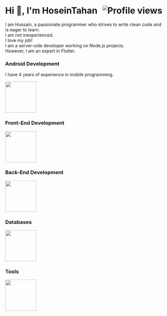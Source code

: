 <h1 align="left">
  Hi 👋, I'm HoseinTahan 
  <img  src="https://komarev.com/ghpvc/?username=ho3eintahan&label=Profile%20views&color=0e75b6&style=flat" alt="Profile views" style="float: right;">
</h1>



I am Hussain, a passionate programmer who strives to write clean code and is eager to learn.<br>
I am not inexperienced.<br>
I love my job!<br>
I am a server-side developer working on Node.js projects.<br>
However, I am an expert in Flutter.<br>

### Android Development

I have 4 years of experience in mobile programming.

<img src="https://skillicons.dev/icons?i=dart,flutter,kotlin,java" height="100">

### Front-End Development

<img src="https://skillicons.dev/icons?i=html,css,bootstrap,vue" height="100">

### Back-End Development

<img src="https://skillicons.dev/icons?i=javascript,ts,nodejs,nest" height="100">

### Databases

<img src="https://skillicons.dev/icons?i=mysql,mongodb,redis" height="100">

### Tools

<img src="https://skillicons.dev/icons?i=vscode,androidstudio,git,github,docker" height="100">
